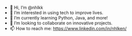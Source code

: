 - 👋 Hi, I’m @nhlkk
- 👀 I’m interested in using tech to improve lives.
- 🌱 I’m currently learning Python, Java, and more!
- 💞️ I’m looking to collaborate on innovative projects.
- 📫 How to reach me: https://www.linkedin.com/in/nhlken/

<!---
nhlkk/nhlkk is a ✨ special ✨ repository because its `README.md` (this file) appears on your GitHub profile.
You can click the Preview link to take a look at your changes.
--->
